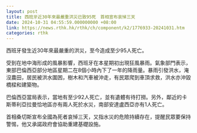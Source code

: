 ```yaml
---
layout: post
title: 西班牙近30年來最嚴重洪災已致95死　首相宣布哀悼三天
date: 2024-10-31 04:55:59.000000000 +08:00
link: https://news.rthk.hk/rthk/ch/component/k2/1776933-20241031.htm
categories: rthk
---
```


西班牙發生近30年來最嚴重的洪災，至今造成至少95人死亡。

受到在地中海形成的風暴影響，西班牙在本星期初出現狂風暴雨。氣象部門表示，東部巴倫西亞部分地區星期二在8個小時內下了一年的降雨量。暴雨引發洪水，淹沒農田，居民被洪水圍困，樹木和汽車被沖走，有民眾爬到車頂求救，洪水亦沖毀橋樑和建築物。

巴倫西亞當局表示，當地有至少92人死亡，並有遺體有待打撈。另外，鄰近的卡斯蒂利亞拉曼恰地區亦有兩人死於水災，南部安達盧西亞亦有1人死亡。

首相桑切斯宣布全國為死者哀悼三天，又指水災的危險持續存在，提醒民眾要保持警惕，他又承諾政府會協助重建基礎設施。
